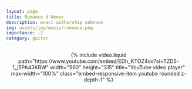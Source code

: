 ```yaml
---
layout: page
title: Romance d'Amour
description: exact authorship unknown
img: assets/img/music/romance.png
importance: -2
category: guitar
---
```



<div  class="container-fluid" align="center" >
    {% include video.liquid path="https://www.youtube.com/embed/EDh_KTOZ4os?si=TZD5-1_j5PA43KRW" width="560" height="315" title="YouTube video player" max-width="100%" class="embed-responsive-item youtube rounded z-depth-1" %}
</div>
